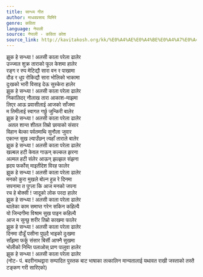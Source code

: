 ```yaml
---
title: सान्ध्य गीत
author: माधवप्रसाद घिमिरे
genre: कविता
language: नेपाली
source: नेपाली - कविता कोश
source_link: http://kavitakosh.org/kk/%E0%A4%AE%E0%A4%BE%E0%A4%A7%E0%A4%B5%E0%A4%AA%E0%A5%8D%E0%A4%B0%E0%A4%B8%E0%A4%BE%E0%A4%A6_%E0%A4%98%E0%A4%BF%E0%A4%AE%E0%A4%BF%E0%A4%B0%E0%A5%87
---
```


झुक हे सन्ध्या ! अलसी काला परेला ढालेर  
उज्ज्वल शुक्र ताराको फूल केशमा हालेर  
रङ्ग र रुप मेटिद्यौ सारा वन र पाखामा  
दौड र धूप रोकिद्यौ सारा भोलिको भाकामा  
दुःखको भारी विसाइ देऊ सुस्केरा हालेर  
झुक हे सन्ध्या ! अलसी काला परेला ढालेर  
निकालिदर् नौलाख तारा आकाश-माझमा  
लिएर आऊ प्रवासीलाई आजको साँजमा  
म तिमीलाई स्वागत गर्छु जुन्किरी बालेर  
झुक हे सन्ध्या ! अलसी काला परेला ढालेर  
 अतल शान्त शीतल तिम्रो छायाको संसार  
विहान बेल्का पर्वतमाथि सुनौला जुवार  
एकान्त सुख ल्याउँछन् त्यहाँ ताराले बालेर  
झुक हे सन्ध्या ! अलसी काला परेला ढालेर  
खल्बल हटी केवल गाऊन् कल्कल झरना  
अल्मल हटी संलेर आऊन् झल्झल संझना  
हृदय फर्कोस् माइतीदेश विरह फालेर  
झुक हे सन्ध्या ! अलसी काला परेला ढालेर  
मनको कुरा मुखले बोल्न हुन्न रे दिनमा  
सपनामा त पुग्ला कि आज मनको जपना  
रच हे बोक्सी ! जादूको लोक परदा हालेर  
झुक हे सन्ध्या ! अलसी काला परेला ढालेर  
थालेका काम समाप्त गरेन सकिन कहिल्यै  
यो जिन्दगीमा विश्राम सुख पाइन कहिल्यै  
आज म सुन्छु शरीर तिम्रो काखमा फालेर  
झुक हे सन्ध्या ! अलसी काला परेला ढालेर  
दिनमा दौडूँ पसीना पुछ्दै भाइको दुःखमा  
साँझमा फर्कू संसार बिर्सी आफ्नै सुखमा  
भोलीको निम्ति पलाओस् प्राण पालुवा हालेर  
झुक हे सन्ध्या ! अलसी काला परेला ढालेर  
(नोट- पं. बदरीनाथद्वारा सम्पादित पुस्तक बाट भाषाका तत्कालिन मान्यतालाई यथावत राखी जस्ताको तस्तै टङ्कण गरी सारिएको)
